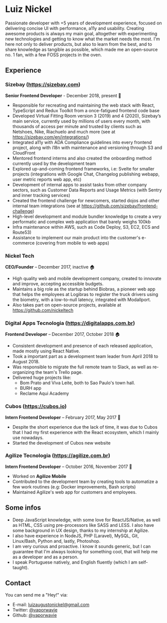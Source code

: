 # Luiz Nickel

Passionate developer with +5 years of development experience, focused on delivering concise UI with performance, a11y and usability. Creating awesome products is always my main goal, altogether with experimenting new technologies and getting to know what the market needs the most. I'm here not only to deliver products, but also to learn from the best, and to share knowledge as tangible as possible, which made me an open-source no. 1 fan, with a few FOSS projects in the oven.

## Experience

### Sizebay (https://sizebay.com)

**Senior Frontend Developer** - December 2018, present 🏢

* Responsible for recreating and maintaining the web stack with React, TypeScript and Redux Toolkit from a once-fatigued frontend code base
* Developed Virtual Fitting Room version 3 (2019) and 4 (2020), Sizebay’s main service, currently used by millions of users every month, with thousands of access per minute and trusted by clients such as Netshoes, Nike, Riachuelo and much more (see at https://sizebay.com/en/integrations/)
* Integrated a11y with ADA Compliance guidelines into every frontend project, along with i18n with maintenance and versioning through S3 and CloudFront
* Mentored frontend interns and also created the onboarding method currently used by the development team
* Explored up-and-coming frontend frameworks, i.e: Svelte for smaller projects (integrations with Google Chat, Changelog publishing webapp, user metric reports web app, etc)
* Development of internal apps to assist tasks from other company sectors, such as Customer Data Reports and Usage Metrics (with Sentry and inner tracking services)
* Created the frontend challenge for newcomers, started dojos and other internal team integrations (see at https://github.com/sizebay/frontend-challenge)
* High-level development and module bundler knowledge to create a very performatic and complex web application that barely weighs 100kb
* Infra maintenance within AWS, such as Code Deploy, S3, EC2, ECS and Route53)
* Assistance to implement our main product into the customer's e-commerce (covering from mobile to web apps)

### Nickel Tech

**CEO/Founder** – December 2017, inactive 🏠

* High quality web and mobile development company, created to innovate and improve, accepting accessible budgets.
* Maintains a big role as the startup behind Biobras, a pioneer web app that helps the employees at Logibras to register the truck drivers using the biometry, with a low-to-null latency, integrated with Modallport.
* Also takes part on open-source projects, available at https://github.com/nickeltech

### Digital Apps Tecnologia (https://digitalapps.com.br)

**Frontend Developer** – December 2017, October 2018 🏠

* Consistent development and presence of each released application, made mostly using React Native.
* Took a important part as a development team leader from April 2018 to August 2018.
* Was responsible to migrate the full remote team to Slack, as well as re-organizing the team's Trello page.
* Delivered huge projects like: 
  * Bom Prato and Viva Leite, both to Sao Paulo's town hall.
  * BURH app
  * Reclame Aqui Academy

### Cubos (https://cubos.io)

**Intern Frontend Developer** – February 2017, May 2017 🏢

* Despite the short experience due the lack of time, it was due to Cubos that I had my first experience with the React ecosystem, which I mainly use nowadays.
* Started the development of Cubos new website

### Agilize Tecnologia (https://agilize.com.br)

**Intern Frontend Developer** – October 2016, November 2017 🏢

* Worked on **Agilize Mobile**
* Contributed to the development team by creating tools to automatize a few work routines (e.g: Docker improvements, Bash scripts)
* Maintained Agilize's web app for customers and employees.

## Some infos

* Deep JavaScript knowledge, with some love for ReactJS/Native, as well as HTML, CSS using pre-processors like SASS and LESS. I also have some background in UX design, thanks to my internship at Agilize.
* I also have experience in NodeJS, PHP (Laravel), MySQL, Git, Linux/Bash, Python and, lastly, Photoshop.
* I am very curious and proactive. I know it sounds generic, but I can guarantee that I'm always looking for something cool, that will help me as a developer and as a person.
* I speak Portuguese natively, and English fluently (which I am self-taught).

## Contact

You can send me a "Hey!" via:

* E-mail: luizaugustonickel@gmail.com
* Twitter: [@vaporwavie](https://twitter.com/vaporwavie)
* Github: [@vaporwavie](https://github.com/vaporwavie)


